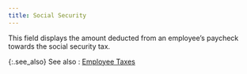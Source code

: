 ```yaml
---
title: Social Security
---
```



This field displays the amount deducted from an employee’s paycheck towards the social security tax.


{:.see_also}
See also
: [Employee Taxes]({{site.prl_baseurl}}/payroll-process/transaction-details/employee_taxes.html)
